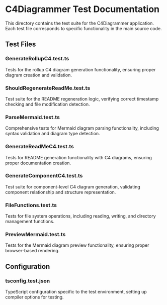 # C4Diagrammer Test Documentation

This directory contains the test suite for the C4Diagrammer application. Each test file corresponds to specific functionality in the main source code.

## Test Files

### GenerateRollupC4.test.ts
Tests for the rollup C4 diagram generation functionality, ensuring proper diagram creation and validation.

### ShouldRegenerateReadMe.test.ts
Test suite for the README regeneration logic, verifying correct timestamp checking and file modification detection.

### ParseMermaid.test.ts
Comprehensive tests for Mermaid diagram parsing functionality, including syntax validation and diagram type detection.

### GenerateReadMeC4.test.ts
Tests for README generation functionality with C4 diagrams, ensuring proper documentation creation.

### GenerateComponentC4.test.ts
Test suite for component-level C4 diagram generation, validating component relationship and structure representation.

### FileFunctions.test.ts
Tests for file system operations, including reading, writing, and directory management functions.

### PreviewMermaid.test.ts
Tests for the Mermaid diagram preview functionality, ensuring proper browser-based rendering.

## Configuration

### tsconfig.test.json
TypeScript configuration specific to the test environment, setting up compiler options for testing. 